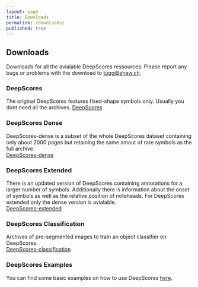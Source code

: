 ```yaml
---
layout: page
title: Downloads
permalink: /downloads/
published: true
---
```

## Downloads
Downloads for all the avialable DeepScores ressources. Please report any bugs or problems with the download to [tugg@zhaw.ch](mailto:tugg@zhaw.ch).

### DeepScores
The original DeepScores features fixed-shape symbols only. Usually you dont need all the archives.   [DeepScores](https://repository.cloudlab.zhaw.ch/artifactory/deepscores/archives/2017/)

### DeepScores Dense
DeepScores-dense is a subset of the whole DeepScores dataset containing only about 2000 pages but retaining the same amout of rare symbols as the full archive.  
[DeepScores-dense](https://repository.cloudlab.zhaw.ch/artifactory/deepscores/deep_scores_dense.zip)

### DeepScores Extended
There is an updated version of DeepScores containing annotations for a larger number of symbols. Additionally there is information about the onset of symbols as well as the relative position of noteheads. For DeepScores extended only the dense version is avialable.  
[DeepScores-extended](https://repository.cloudlab.zhaw.ch:443/artifactory/deepscores/ds_extended.zip)

### DeepScores Classification
Archives of pre-segmented images to train an object classifier on DeepScores.  
[DeepScores-classification](https://repository.cloudlab.zhaw.ch/artifactory/deepscores/classification/DeepScores2017_classification.zip)  


### DeepScores Examples
You can find some basic examples on how to use DeepScores [here](https://github.com/tuggeluk/DeepScoresExamples).


